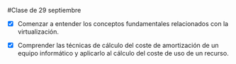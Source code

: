 #Clase de 29 septiembre 
* [x] Comenzar a entender los conceptos fundamentales relacionados con la virtualización.

* [x] Comprender las técnicas de cálculo del coste de amortización de un equipo informático y aplicarlo al cálculo del coste de uso de un recurso.
